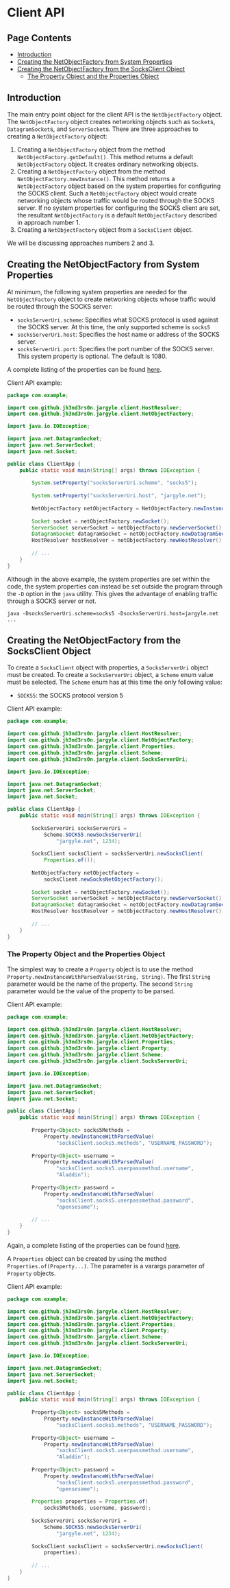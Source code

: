 # Client API

## Page Contents

-   [Introduction](#introduction)
-   [Creating the NetObjectFactory from System Properties](#creating-the-netobjectfactory-from-system-properties)
-   [Creating the NetObjectFactory from the SocksClient Object](#creating-the-netobjectfactory-from-the-socksclient-object)
    -   [The Property Object and the Properties Object](#the-property-object-and-the-properties-object)

## Introduction

The main entry point object for the client API is the `NetObjectFactory` 
object. The `NetObjectFactory` object creates networking objects such as 
`Socket`s, `DatagramSocket`s, and `ServerSocket`s. There are three 
approaches to creating a `NetObjectFactory` object:

1.   Creating a `NetObjectFactory` object from the method 
`NetObjectFactory.getDefault()`. This method returns a default 
`NetObjectFactory` object. It creates ordinary networking objects.
2.   Creating a `NetObjectFactory` object from the method 
`NetObjectFactory.newInstance()`. This method returns a 
`NetObjectFactory` object based on the system properties for configuring the 
SOCKS client. Such a `NetObjectFactory` object would create networking 
objects whose traffic would be routed through the SOCKS server. If no system 
properties for configuring the SOCKS client are set, the resultant 
`NetObjectFactory` is a default `NetObjectFactory` described in approach 
number 1.
3.   Creating a `NetObjectFactory` object from a `SocksClient` object.

We will be discussing approaches numbers 2 and 3.

## Creating the NetObjectFactory from System Properties

At minimum, the following system properties are needed for the 
`NetObjectFactory` object to create networking objects whose traffic would be 
routed through the SOCKS server:

-   `socksServerUri.scheme`: Specifies what SOCKS protocol is used against 
the SOCKS server. At this time, the only supported scheme is `socks5`
-   `socksServerUri.host`: Specifies the host name or address of the SOCKS 
server.
-   `socksServerUri.port`: Specifies the port number of the SOCKS server. 
This system property is optional. The default is 1080.

A complete listing of the properties can be found 
[here](../reference/client-properties.md).

Client API example:

```java
package com.example;

import com.github.jh3nd3rs0n.jargyle.client.HostResolver;
import com.github.jh3nd3rs0n.jargyle.client.NetObjectFactory;

import java.io.IOException;

import java.net.DatagramSocket;
import java.net.ServerSocket;
import java.net.Socket;

public class ClientApp {
    public static void main(String[] args) throws IOException {
        
        System.setProperty("socksServerUri.scheme", "socks5");
        
        System.setProperty("socksServerUri.host", "jargyle.net");
        
        NetObjectFactory netObjectFactory = NetObjectFactory.newInstance();
        
        Socket socket = netObjectFactory.newSocket();
        ServerSocket serverSocket = netObjectFactory.newServerSocket();
        DatagramSocket datagramSocket = netObjectFactory.newDatagramSocket();
        HostResolver hostResolver = netObjectFactory.newHostResolver();
        
        // ...
    }
}
```

Although in the above example, the system properties are set within the code, 
the system properties can instead be set outside the program through the `-D` 
option in the `java` utility. This gives the advantage of enabling traffic 
through a SOCKS server or not.

```text
java -DsocksServerUri.scheme=socks5 -DsocksServerUri.host=jargyle.net ...
```

## Creating the NetObjectFactory from the SocksClient Object

To create a `SocksClient` object with properties, a `SocksServerUri` 
object must be created. To create a `SocksServerUri` object, a `Scheme` 
enum value must be selected. The `Scheme` enum has at this time the only 
following value:

-   `SOCKS5`: the SOCKS protocol version 5

Client API example:

```java
package com.example;

import com.github.jh3nd3rs0n.jargyle.client.HostResolver;
import com.github.jh3nd3rs0n.jargyle.client.NetObjectFactory;
import com.github.jh3nd3rs0n.jargyle.client.Properties;
import com.github.jh3nd3rs0n.jargyle.client.Scheme;
import com.github.jh3nd3rs0n.jargyle.client.SocksServerUri;

import java.io.IOException;

import java.net.DatagramSocket;
import java.net.ServerSocket;
import java.net.Socket;

public class ClientApp {
    public static void main(String[] args) throws IOException {
        
        SocksServerUri socksServerUri = 
            Scheme.SOCKS5.newSocksServerUri(
                "jargyle.net", 1234);
        
        SocksClient socksClient = socksServerUri.newSocksClient(
            Properties.of());
                
        NetObjectFactory netObjectFactory = 
            socksClient.newSocksNetObjectFactory();
        
        Socket socket = netObjectFactory.newSocket();
        ServerSocket serverSocket = netObjectFactory.newServerSocket();
        DatagramSocket datagramSocket = netObjectFactory.newDatagramSocket();
        HostResolver hostResolver = netObjectFactory.newHostResolver();
        
        // ...
    }
}
```

### The Property Object and the Properties Object

The simplest way to create a `Property` object is to use the method 
`Property.newInstanceWithParsedValue(String, String)`. The first 
`String` parameter would be the name of the property. The second `String` 
parameter would be the value of the property to be parsed.

Client API example:

```java
package com.example;

import com.github.jh3nd3rs0n.jargyle.client.HostResolver;
import com.github.jh3nd3rs0n.jargyle.client.NetObjectFactory;
import com.github.jh3nd3rs0n.jargyle.client.Properties;
import com.github.jh3nd3rs0n.jargyle.client.Property;
import com.github.jh3nd3rs0n.jargyle.client.Scheme;
import com.github.jh3nd3rs0n.jargyle.client.SocksServerUri;

import java.io.IOException;

import java.net.DatagramSocket;
import java.net.ServerSocket;
import java.net.Socket;

public class ClientApp {
    public static void main(String[] args) throws IOException {
        
        Property<Object> socks5Methods = 
            Property.newInstanceWithParsedValue(
                "socksClient.socks5.methods", "USERNAME_PASSWORD");
                
        Property<Object> username =
            Property.newInstanceWithParsedValue(
                "socksClient.socks5.userpassmethod.username", 
                "Aladdin");
                
        Property<Object> password =
            Property.newInstanceWithParsedValue(
                "socksClient.socks5.userpassmethod.password", 
                "opensesame");
        
        // ...
    }
}
```

Again, a complete listing of the properties can be found 
[here](../reference/client-properties.md).

A `Properties` object can be created by using the method 
`Properties.of(Property...)`. The parameter is a varargs 
parameter of `Property` objects.

Client API example:

```java
package com.example;

import com.github.jh3nd3rs0n.jargyle.client.HostResolver;
import com.github.jh3nd3rs0n.jargyle.client.NetObjectFactory;
import com.github.jh3nd3rs0n.jargyle.client.Properties;
import com.github.jh3nd3rs0n.jargyle.client.Property;
import com.github.jh3nd3rs0n.jargyle.client.Scheme;
import com.github.jh3nd3rs0n.jargyle.client.SocksServerUri;

import java.io.IOException;

import java.net.DatagramSocket;
import java.net.ServerSocket;
import java.net.Socket;

public class ClientApp {
    public static void main(String[] args) throws IOException {
        
        Property<Object> socks5Methods = 
            Property.newInstanceWithParsedValue(
                "socksClient.socks5.methods", "USERNAME_PASSWORD");
                
        Property<Object> username =
            Property.newInstanceWithParsedValue(
                "socksClient.socks5.userpassmethod.username", 
                "Aladdin");
                
        Property<Object> password =
            Property.newInstanceWithParsedValue(
                "socksClient.socks5.userpassmethod.password", 
                "opensesame");
                
        Properties properties = Properties.of(
            socks5Methods, username, password);
        
        SocksServerUri socksServerUri = 
            Scheme.SOCKS5.newSocksServerUri(
                "jargyle.net", 1234);
        
        SocksClient socksClient = socksServerUri.newSocksClient(
            properties);
        
        // ...
    }
}
```